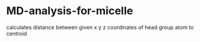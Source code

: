 # MD-analysis-for-micelle
calculates distance between given x y z coordinates of head group atom to centroid
